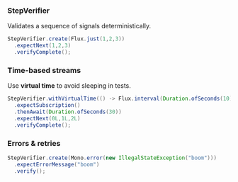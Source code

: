 ### StepVerifier
Validates a sequence of signals deterministically.
```java
StepVerifier.create(Flux.just(1,2,3))
  .expectNext(1,2,3)
  .verifyComplete();
```

### Time-based streams
Use **virtual time** to avoid sleeping in tests.
```java
StepVerifier.withVirtualTime(() -> Flux.interval(Duration.ofSeconds(10)).take(3))
  .expectSubscription()
  .thenAwait(Duration.ofSeconds(30))
  .expectNext(0L,1L,2L)
  .verifyComplete();
```

### Errors & retries
```java
StepVerifier.create(Mono.error(new IllegalStateException("boom")))
  .expectErrorMessage("boom")
  .verify();
```
